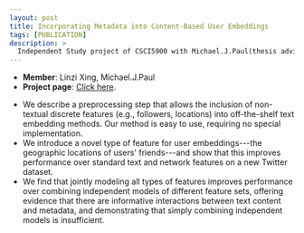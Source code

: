 ```yaml
---
layout: post
title: Incorporating Metadata into Content-Based User Embeddings
tags: [PUBLICATION]
description: >
  Independent Study project of CSCI5900 with Michael.J.Paul(thesis advisor).
---
```

- **Member**: Linzi Xing, Michael.J.Paul
- **Project page**: [Click here](http://deanxing.net/public/paper/user_embedding.pdf).

* We describe a preprocessing step that allows the inclusion of non-textual discrete features (e.g., followers, locations) into off-the-shelf text embedding methods. Our method is easy to use, requiring no special implementation.
* We introduce a novel type of feature for user embeddings---the geographic locations of users' friends---and show that this improves performance over standard text and network features on a new Twitter dataset.
* We find that jointly modeling all types of features improves performance over combining independent models of different feature sets, offering evidence that there are informative interactions between text content and metadata, and demonstrating that simply combining independent models is insufficient.


